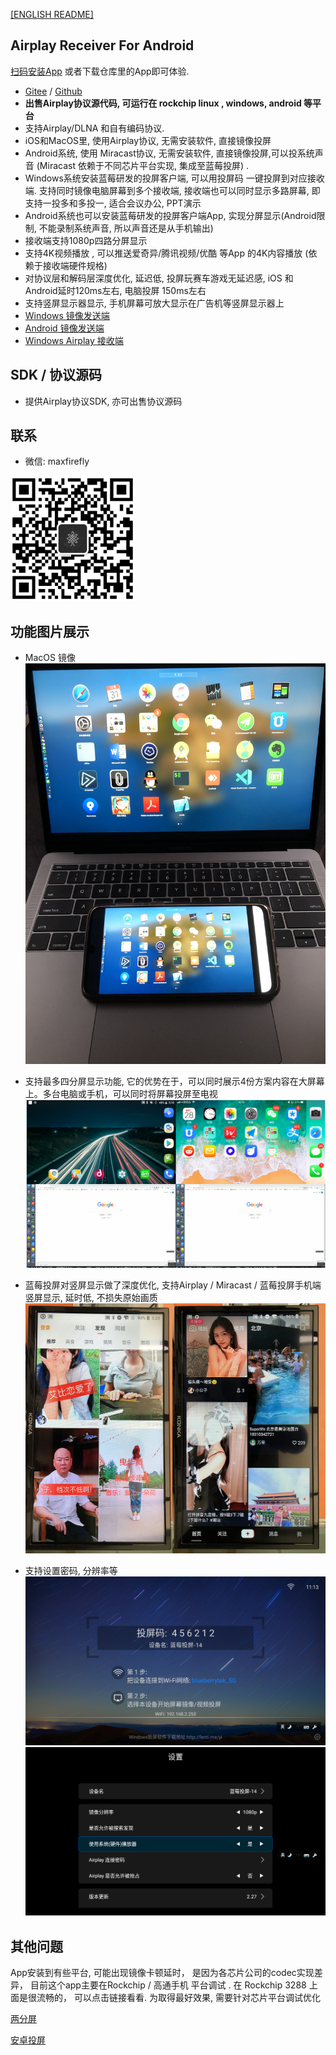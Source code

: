 [[ENGLISH README]](README_EN.md)

## Airplay Receiver For Android
[扫码安装App](https://fir.im/nlpv) 或者下载仓库里的App即可体验.  

- [Gitee]( https://gitee.com/halo-x/Airplay-SDK ) / [Github]( https://github.com/xfirefly/Airplay-SDK )  
- **出售Airplay协议源代码, 可运行在 rockchip linux , windows, android 等平台**
-	支持Airplay/DLNA 和自有编码协议.
-	iOS和MacOS里, 使用Airplay协议, 无需安装软件, 直接镜像投屏
-	Android系统, 使用 Miracast协议, 无需安装软件, 直接镜像投屏,可以投系统声音  (Miracast 依赖于不同芯片平台实现, 集成至蓝莓投屏) .
-	Windows系统安装蓝莓研发的投屏客户端, 可以用投屏码 一键投屏到对应接收端. 支持同时镜像电脑屏幕到多个接收端,  接收端也可以同时显示多路屏幕, 即支持一投多和多投一, 适合会议办公, PPT演示
-	Android系统也可以安装蓝莓研发的投屏客户端App, 实现分屏显示(Android限制, 不能录制系统声音, 所以声音还是从手机输出)
-	接收端支持1080p四路分屏显示
-	支持4K视频播放 , 可以推送爱奇异/腾讯视频/优酷 等App 的4K内容播放 (依赖于接收端硬件规格)
-	对协议层和解码层深度优化, 延迟低, 投屏玩赛车游戏无延迟感,  iOS 和Android延时120ms左右, 电脑投屏 150ms左右
-	支持竖屏显示器显示, 手机屏幕可放大显示在广告机等竖屏显示器上
- [Windows 镜像发送端](http://fenti.me/yi)
- [Android 镜像发送端](https://fir.im/pfad)
- [Windows Airplay 接收端](windows-receiver)

## SDK / 协议源码
- 提供Airplay协议SDK, 亦可出售协议源码

## 联系

- 微信: maxfirefly

<img src="image/qrcode.png?raw=true" width="200" height="200">



## 功能图片展示
- MacOS 镜像
![Alt text](image/mac.jpg?raw=true "Title")

- 支持最多四分屏显示功能, 它的优势在于，可以同时展示4份方案内容在大屏幕上。多台电脑或手机，可以同时将屏幕投屏至电视 
![Alt text](image/four.png?raw=true "Title")

- 蓝莓投屏对竖屏显示做了深度优化, 支持Airplay / Miracast / 蓝莓投屏手机端 竖屏显示, 延时低, 不损失原始画质
![Alt text](image/v.png?raw=true "Title")

- 支持设置密码, 分辨率等
![Alt text](image/main.png?raw=true "Title")
![Alt text](image/setup.png?raw=true "Title")

## 其他问题
App安装到有些平台, 可能出现镜像卡顿延时， 是因为各芯片公司的codec实现差异， 目前这个app主要在Rockchip / 高通手机 平台调试 .
在 Rockchip 3288 上面是很流畅的， 可以点击链接看看.  为取得最好效果, 需要针对芯片平台调试优化

[两分屏](https://v.youku.com/v_show/id_XNDI3MjkxMDMwOA==.html?spm=a2h3j.8428770.3416059.1)

[安卓投屏](https://v.youku.com/v_show/id_XNDI3MjkxMjE5Mg==.html?spm=a2h3j.8428770.3416059.1)
